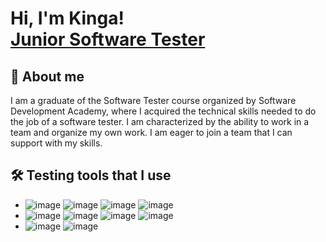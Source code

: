 <h1>Hi, I'm Kinga! <br/><a href="https://github.com/kingasmolinska">Junior Software Tester</a>
<h2>👋 About me </h2>
  
  I am a graduate of the Software Tester course organized by Software Development Academy, where I acquired the technical skills needed to do the job of a software tester. I am characterized by the ability to work in a team and organize my own work. I am eager to join a team that I can support with my skills.

<h2>🛠️ Testing tools that I use </h2>
  
- ![image](https://user-images.githubusercontent.com/127402842/225118428-c5bc64c0-3c8c-4b1c-8771-967ffbc8e197.png) ![image](https://user-images.githubusercontent.com/127402842/225118554-3f9ae5db-035d-4243-9bf4-97a1ca0e736b.png)
 ![image](https://user-images.githubusercontent.com/127402842/225118612-b3c4ab17-803f-4877-b94c-70c0809f7992.png)
 ![image](https://user-images.githubusercontent.com/127402842/225118650-ed33a891-36b5-4478-af14-9cb96c60fc70.png)
- ![image](https://user-images.githubusercontent.com/127402842/225119462-4e37af54-7f49-4223-ac29-f384efb0149c.png)
![image](https://user-images.githubusercontent.com/127402842/225119504-933d3b8b-4a04-401f-9187-8ae6ece66f8a.png)
![image](https://user-images.githubusercontent.com/127402842/225119562-5e999284-673e-45ae-b9c0-1c6e00793791.png)
  ![image](https://user-images.githubusercontent.com/127402842/225119317-3edf8820-1c19-4180-bfb8-682b67c040b2.png)
- ![image](https://user-images.githubusercontent.com/127402842/225119875-fd3378a2-af0c-4b9b-9740-abd33446e37b.png)
![image](https://user-images.githubusercontent.com/127402842/225119939-87518701-dad7-49f9-a1d1-ff7695dd559c.png)


